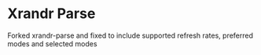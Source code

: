 # Xrandr Parse
Forked xrandr-parse and fixed to include supported refresh rates, preferred modes and selected modes

